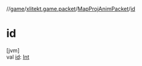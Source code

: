 //[game](../../../index.md)/[xlitekt.game.packet](../index.md)/[MapProjAnimPacket](index.md)/[id](id.md)

# id

[jvm]\
val [id](id.md): [Int](https://kotlinlang.org/api/latest/jvm/stdlib/kotlin/-int/index.html)
